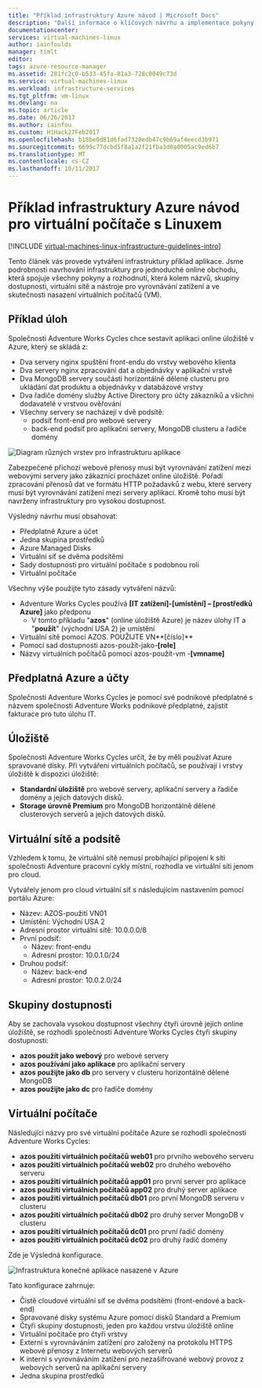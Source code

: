 ```yaml
---
title: "Příklad infrastruktury Azure návod | Microsoft Docs"
description: "Další informace o klíčových návrhu a implementace pokyny pro nasazení infrastruktury příklad v Azure."
documentationcenter: 
services: virtual-machines-linux
author: iainfoulds
manager: timlt
editor: 
tags: azure-resource-manager
ms.assetid: 281fc2c0-b533-45fa-81a3-728c0049c73d
ms.service: virtual-machines-linux
ms.workload: infrastructure-services
ms.tgt_pltfrm: vm-linux
ms.devlang: na
ms.topic: article
ms.date: 06/26/2017
ms.author: iainfou
ms.custom: H1Hack27Feb2017
ms.openlocfilehash: b18be0d81d6fad7328edb47c9b69af4eecd3b971
ms.sourcegitcommit: 6699c77dcbd5f8a1a2f21fba3d0a0005ac9ed6b7
ms.translationtype: MT
ms.contentlocale: cs-CZ
ms.lasthandoff: 10/11/2017
---
```

# <a name="example-azure-infrastructure-walkthrough-for-linux-vms"></a>Příklad infrastruktury Azure návod pro virtuální počítače s Linuxem

[!INCLUDE [virtual-machines-linux-infrastructure-guidelines-intro](../../../includes/virtual-machines-linux-infrastructure-guidelines-intro.md)]

Tento článek vás provede vytváření infrastruktury příklad aplikace. Jsme podrobnosti navrhování infrastruktury pro jednoduché online obchodu, která spojuje všechny pokyny a rozhodnutí, která kolem názvů, skupiny dostupnosti, virtuální sítě a nástroje pro vyrovnávání zatížení a ve skutečnosti nasazení virtuálních počítačů (VM).

## <a name="example-workload"></a>Příklad úloh
Společnosti Adventure Works Cycles chce sestavit aplikaci online úložiště v Azure, který se skládá z:

* Dva servery nginx spuštění front-endu do vrstvy webového klienta
* Dva servery nginx zpracování dat a objednávky v aplikační vrstvě
* Dva MongoDB servery součástí horizontálně dělené clusteru pro ukládání dat produktu a objednávky v databázové vrstvy
* Dva řadiče domény služby Active Directory pro účty zákazníků a všichni dodavatelé v vrstvou ověřování
* Všechny servery se nacházejí v dvě podsítě:
  * podsíť front-end pro webové servery 
  * back-end podsíť pro aplikační servery, MongoDB clusteru a řadiče domény

![Diagram různých vrstev pro infrastrukturu aplikace](./media/infrastructure-example/example-tiers.png)

Zabezpečené příchozí webové přenosy musí být vyrovnávání zatížení mezi webovými servery jako zákazníci procházet online úložiště. Pořadí zpracování přenosů dat ve formátu HTTP požadavků z webu, které servery musí být vyrovnávání zatížení mezi servery aplikací. Kromě toho musí být navrženy infrastruktury pro vysokou dostupnost.

Výsledný návrhu musí obsahovat:

* Předplatné Azure a účet
* Jedna skupina prostředků
* Azure Managed Disks
* Virtuální síť se dvěma podsítěmi
* Sady dostupnosti pro virtuální počítače s podobnou roli
* Virtuální počítače

Všechny výše použijte tyto zásady vytváření názvů:

* Adventure Works Cycles používá **[IT zatížení]-[umístění] – [prostředků Azure]** jako předponu
  * V tomto příkladu "**azos**" (online úložiště Azure) je název úlohy IT a "**použít**" (východní USA 2) je umístění
* Virtuální sítě pomocí AZOS. POUŽIJTE VN**[číslo]**
* Pomocí sad dostupnosti azos-použít-jako-**[role]**
* Názvy virtuálních počítačů pomocí azos-použít-vm -**[vmname]**

## <a name="azure-subscriptions-and-accounts"></a>Předplatná Azure a účty
Společnosti Adventure Works Cycles je pomocí své podnikové předplatné s názvem společnosti Adventure Works podnikové předplatné, zajistit fakturace pro tuto úlohu IT.

## <a name="storage"></a>Úložiště
Společnosti Adventure Works Cycles určit, že by měli používat Azure spravované disky. Při vytváření virtuálních počítačů, se používají i vrstvy úložiště k dispozici úložiště:

* **Standardní úložiště** pro webové servery, aplikační servery a řadiče domény a jejich datových disků.
* **Storage úrovně Premium** pro MongoDB horizontálně dělené clusterových serverů a jejich datových disků.

## <a name="virtual-network-and-subnets"></a>Virtuální sítě a podsítě
Vzhledem k tomu, že virtuální sítě nemusí probíhající připojení k síti společnosti Adventure pracovní cykly místní, rozhodla ve virtuální síti jenom pro cloud.

Vytvářely jenom pro cloud virtuální síť s následujícím nastavením pomocí portálu Azure:

* Název: AZOS-použití VN01
* Umístění: Východní USA 2
* Adresní prostor virtuální sítě: 10.0.0.0/8
* První podsíť:
  * Název: front-endu
  * Adresní prostor: 10.0.1.0/24
* Druhou podsíť:
  * Název: back-end
  * Adresní prostor: 10.0.2.0/24

## <a name="availability-sets"></a>Skupiny dostupnosti
Aby se zachovala vysokou dostupnost všechny čtyři úrovně jejich online úložiště, se rozhodli společnosti Adventure Works Cycles čtyři skupiny dostupnosti:

* **azos použít jako webový** pro webové servery
* **azos používání jako aplikace** pro aplikační servery
* **azos použijte jako db** pro servery v clusteru horizontálně dělené MongoDB
* **azos použijte jako dc** pro řadiče domény

## <a name="virtual-machines"></a>Virtuální počítače
Následující názvy pro své virtuální počítače Azure se rozhodli společnosti Adventure Works Cycles:

* **azos použití virtuálních počítačů web01** pro prvního webového serveru
* **azos použití virtuálních počítačů web02** pro druhého webového serveru
* **azos použití virtuálních počítačů app01** pro první server pro aplikace
* **azos použití virtuálních počítačů app02** pro druhý server aplikace
* **azos použití virtuálních počítačů db01** pro první MongoDB serveru v clusteru
* **azos použití virtuálních počítačů db02** pro druhý server MongoDB v clusteru
* **azos použití virtuálních počítačů dc01** pro první řadič domény
* **azos použití virtuálních počítačů dc02** pro druhý řadič domény

Zde je Výsledná konfigurace.

![Infrastruktura konečné aplikace nasazené v Azure](./media/infrastructure-example/example-config.png)

Tato konfigurace zahrnuje:

* Čistě cloudové virtuální síť se dvěma podsítěmi (front-endové a back-end)
* Spravované disky systému Azure pomocí disků Standard a Premium
* Čtyři skupiny dostupnosti, jeden pro každou vrstvu úložiště online
* Virtuální počítače pro čtyři vrstvy
* Externí s vyrovnáváním zatížení pro založený na protokolu HTTPS webové přenosy z Internetu webových serverů
* K interní s vyrovnáváním zatížení pro nezašifrované webový provoz z webových serverů na aplikační servery
* Jedna skupina prostředků

